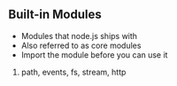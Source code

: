 ## Built-in Modules

- Modules that node.js ships with
- Also referred to as core modules
- Import the module before you can use it

1. path, events, fs, stream, http


